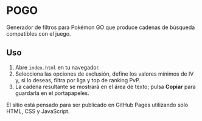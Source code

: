 # POGO

Generador de filtros para Pokémon GO que produce cadenas de búsqueda compatibles con el juego.

## Uso

1. Abre `index.html` en tu navegador.
2. Selecciona las opciones de exclusión, define los valores mínimos de IV y, si lo deseas, filtra por liga y top de ranking PvP.
3. La cadena resultante se mostrará en el área de texto; pulsa **Copiar** para guardarla en el portapapeles.

El sitio está pensado para ser publicado en GitHub Pages utilizando solo HTML, CSS y JavaScript.
